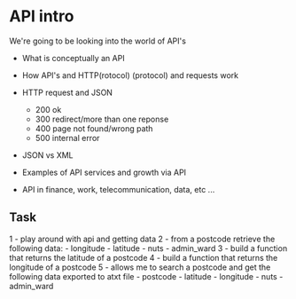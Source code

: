 # API intro

We're going to be looking into the world of API's

- What is conceptually an API
- How API's and HTTP(rotocol) (protocol) and requests work
- HTTP request and JSON
    - 200 ok
    - 300 redirect/more than one reponse
    - 400 page not found/wrong path
    - 500 internal error
- JSON vs XML

- Examples of API services and growth via API
- API in finance, work, telecommunication, data, etc ...

## Task
1 - play around with api and getting data
2 - from a postcode retrieve the following data:
    - longitude
    - latitude
    - nuts
    - admin_ward
3 - build a function that returns the latitude of a postcode
4 - build a function that returns the longitude of a postcode
5 - allows me to search a postcode and get the following data exported to atxt file
    - postcode
    - latitude
    - longitude
    - nuts
    - admin_ward
